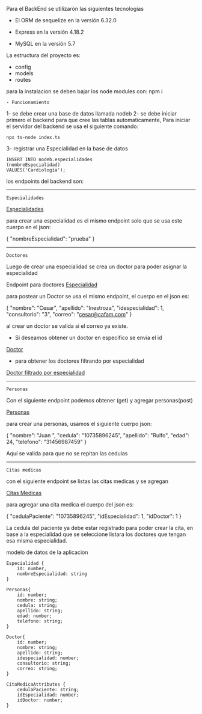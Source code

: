 Para el BackEnd se utilizarón las siguientes tecnologias

- El ORM de sequelize en la versión 6.32.0

- Express en la versión 4.18.2

- MySQL en la versión 5.7

La estructura del proyecto es: 

- config
- models
- routes

para la instalacion se deben bajar los node modules con: npm i 

	- Funcionamiento

1- se debe crear una base de datos llamada nodeb
2- se debe iniciar primero el backend para que cree las tablas automaticamente, 
    Para iniciar el servidor del backend se usa el siguiente comando:

	npx ts-node index.ts

3- registrar una Especialidad en la base de datos

	INSERT INTO nodeb.especialidades
	(nombreEspecialidad)
	VALUES('Cardiología');

los endpoints del backend son: 

___________________________________________________________________________

	Especialidades

[Especialidades](http://localhost:3000/api/especialidades)

para crear una especialidad es el mismo endpoint solo que se usa este cuerpo en el json:

{
	"nombreEspecialidad": "prueba"
}

___________________________________________________________________________

	Doctores

Luego de crear una especialidad se crea un doctor para poder asignar la especialidad

Endpoint para doctores 
[Especialidad](http://localhost:3000/api/doctores)


para postear un Doctor se usa el mismo endpoint, el cuerpo en el json es: 

{
	"nombre": "Cesar",
	"apellido": "Inestroza",
	"idespecialidad": 1,
	"consultorio": "3",
	"correo": "cesar@cafam.com"
}

al crear un doctor se valida si el correo ya existe.

- Si deseamos obtener un doctor en especifico se envia el id

[Doctor](http://localhost:3000/api/doctores/2)

- para obtener los doctores filtrando por especialidad

[Doctor filtrado por especialidad](http://localhost:3000/api/doctores/especialidad/1)


___________________________________________________________________________

	Personas

Con el siguiente endpoint podemos obtener (get) y agregar personas(post)

[Personas](http://localhost:3000/personas)

para crear una personas, usamos el siguiente cuerpo json:

{
	"nombre": "Juan ",
	"cedula": "10735896245",
	"apellido": "Rulfo",
	"edad": 24,
	"telefono": "31456987459"
}

Aquí se valida para que no se repitan las cedulas

___________________________________________________________________________

	Citas medicas

con el siguiente endpoint se listas las citas medicas y se agregan

[Citas Medicas](http://localhost:3000/api/citas)

para agregar una cita medica el cuerpo del json es:

{
	"cedulaPaciente": "10735896245",
	"idEspecialidad": 1,
	"idDoctor": 1
}

La cedula del paciente ya debe estar registrado para poder crear la cita,
en base a la especialidad que se seleccione listara los doctores que tengan esa misma especialidad.


modelo de datos de la aplicacion

	Especialidad {
		id: number,
		nombreEspecialidad: string
	}

	Personas{
  		id: number;
   		nombre: string;
   		cedula: string;
   		apellido: string;
   		edad: number;
  		telefono: string;
	}

	Doctor{
  		id: number;
  		nombre: string;
  		apellido: string;
  		idespecialidad: number;
  		consultorio: string;
  		correo: string;
	}

	CitaMedicaAttributes {
  		cedulaPaciente: string;
  		idEspecialidad: number;
  		idDoctor: number;
	}



